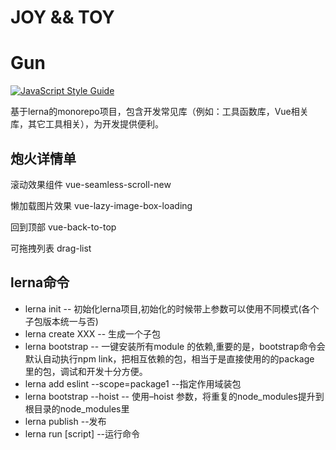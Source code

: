 # JOY && TOY

# Gun
[![JavaScript Style Guide](https://cdn.rawgit.com/standard/standard/master/badge.svg)](https://github.com/standard/standard)


基于lerna的monorepo项目，包含开发常见库（例如：工具函数库，Vue相关库，其它工具相关），为开发提供便利。


## 炮火详情单

滚动效果组件 vue-seamless-scroll-new

懒加载图片效果 vue-lazy-image-box-loading

回到顶部  vue-back-to-top

可拖拽列表 drag-list


## lerna命令
* lerna init -- 初始化lerna项目,初始化的时候带上参数可以使用不同模式(各个子包版本统一与否)
* lerna create XXX -- 生成一个子包
* lerna bootstrap -- 一键安装所有module 的依赖,重要的是，bootstrap命令会默认自动执行npm link，把相互依赖的包，相当于是直接使用的的package 里的包，调试和开发十分方便。
* lerna add eslint --scope=package1 --指定作用域装包
* lerna bootstrap --hoist -- 使用–hoist 参数，将重复的node_modules提升到根目录的node_modules里
* lerna publish --发布
* lerna run [script] --运行命令


